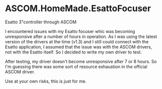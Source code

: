 # ASCOM.HomeMade.EsattoFocuser
Esatto 3"controller through ASCOM

I encountered issues with my Esatto focuser whic was becoming unresponsive after a number of hours in operation. As I was using the latest version of the drivers at the time (v1.3) and I still could connect with the Esatto application, I assumed that the issue was with the ASCOM drivers, not with the Esatto itself. So I decided to write my own driver to test.

After testing, my driver doesn't become unresponsive after 7 or 8 hours. So I'm guessing there was some sort of resource exhaustion in the official ASCOM driver.

Use at your own risks, this is just for me.
